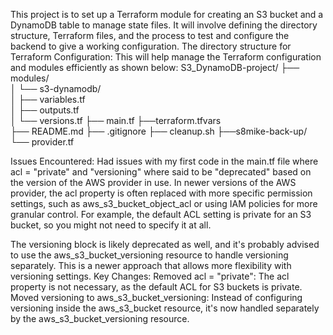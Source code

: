 This project is to set up a Terraform module for creating an S3 bucket and a DynamoDB table to manage state files.
It will involve defining the directory structure, Terraform files, and the process to test and configure the backend to give a working configuration.
The directory structure for Terraform Configuration: This will help manage the Terraform configuration and modules efficiently as shown below:
S3_DynamoDB-project/
├── modules/          
│   └── s3-dynamodb/  
│       ├── variables.tf  
│       ├── outputs.tf  
│       └── versions.tf 
├── main.tf
├──terraform.tfvars   
├── README.md
├── .gitignore
├── cleanup.sh
├──s8mike-back-up/
└── provider.tf        









Issues Encountered:
Had issues with my first code in the main.tf file where acl = "private" and "versioning" where said to be "deprecated" based on the version of the AWS provider in use. In newer versions of the AWS provider, the acl property is often replaced with more specific permission settings, such as aws_s3_bucket_object_acl or using IAM policies for more granular control. For example, the default ACL setting is private for an S3 bucket, so you might not need to specify it at all.

The versioning block is likely deprecated as well, and it's probably advised to use the aws_s3_bucket_versioning resource to handle versioning separately. This is a newer approach that allows more flexibility with versioning settings.
Key Changes:
Removed acl = "private": The acl property is not necessary, as the default ACL for S3 buckets is private.
Moved versioning to aws_s3_bucket_versioning: Instead of configuring versioning inside the aws_s3_bucket resource, it's now handled separately by the aws_s3_bucket_versioning resource.